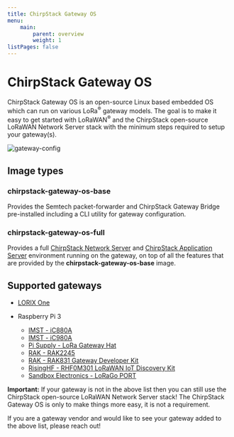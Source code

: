 ```yaml
---
title: ChirpStack Gateway OS
menu:
    main:
        parent: overview
        weight: 1
listPages: false
---
```


# ChirpStack Gateway OS

ChirpStack Gateway OS is an open-source Linux based embedded OS which can run on
various LoRa<sup>&reg;</sup> gateway models. The goal is to make it easy to get started with
LoRaWAN<sup>&reg;</sup> and the ChirpStack open-source LoRaWAN Network Server stack with the minimum steps required to setup
your gateway(s).

![gateway-config](/gateway-os/img/gateway-config.png)

## Image types

### chirpstack-gateway-os-base

Provides the Semtech packet-forwarder and ChirpStack Gateway Bridge pre-installed
including a CLI utility for gateway configuration.

### chirpstack-gateway-os-full

Provides a full [ChirpStack Network Server](/network-server/) and [ChirpStack Application Server](/application-server/)
environment running on the gateway, on top of all the features that are provided
by the **chirpstack-gateway-os-base** image.

## Supported gateways

* [LORIX One](https://www.lorixone.io/)

* Raspberry Pi 3
    * [IMST - iC880A](https://wireless-solutions.de/products/long-range-radio/ic880a.html)
    * [IMST - iC980A](http://www.imst.com/)
    * [Pi Supply - LoRa Gateway Hat](https://uk.pi-supply.com/products/iot-lora-gateway-hat-for-raspberry-pi)
    * [RAK - RAK2245](https://store.rakwireless.com/products/rak2245-pi-hat)
    * [RAK - RAK831 Gateway Developer Kit](https://www.rakwireless.com/en/WisKeyOSH/RAK831)
	* [RisingHF - RHF0M301 LoRaWAN IoT Discovery Kit](http://risinghf.com/#/product-details?product_id=9&lang=en)
    * [Sandbox Electronics - LoRaGo PORT](https://sandboxelectronics.com/?product=lorago-port-multi-channel-lorawan-gateway)

**Important:** If your gateway is not in the above list then you can still use
the ChirpStack open-source LoRaWAN Network Server stack! The ChirpStack Gateway OS is only to make things more easy,
it is not a requirement.

If you are a gateway vendor and would like to see your gateway added to the
above list, please reach out!
